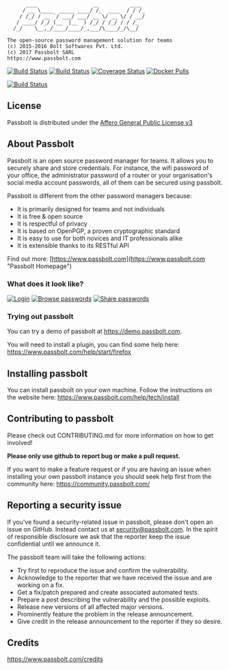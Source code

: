 
	      ____                  __          ____
	     / __ \____  _____ ____/ /_  ____  / / /_
	    / /_/ / __ `/ ___/ ___/ __ \/ __ \/ / __/
	   / ____/ /_/ (__  |__  ) /_/ / /_/ / / /_
	  /_/    \__,_/____/____/_,___/\____/_/\__/
	
	The open-source password management solution for teams
	(c) 2015-2016 Bolt Softwares Pvt. Ltd.
	(c) 2017 Passbolt SARL
	https://www.passbolt.com

[![Build Status](https://travis-ci.org/passbolt/passbolt_api.svg?branch=master)](https://travis-ci.org/passbolt/passbolt_api)
[![Build Status](https://saucelabs.com/buildstatus/passbolt)](https://saucelabs.com/beta/builds/c32d4f7b34c94ebdab39baed17b4d975)
[![Coverage Status](https://coveralls.io/repos/github/passbolt/passbolt_api/badge.svg?branch=master)](https://coveralls.io/github/passbolt/passbolt_api?branch=master)
[![Docker Pulls](https://img.shields.io/docker/pulls/passbolt/passbolt.svg)](https://hub.docker.com/r/passbolt/passbolt/tags/)

[![Build Status](https://saucelabs.com/browser-matrix/passbolt.svg)](https://saucelabs.com/beta/builds/2b2d0f3a120a4818a137fda932a86c75)

## License

Passbolt is distributed under the [Affero General Public License v3](http://www.gnu.org/licenses/agpl-3.0.html)

## About Passbolt

Passbolt is an open source password manager for teams. It allows you to securely share and store credentials.
For instance, the wifi password of your office, the administrator password of a router or your organisation's social media account passwords, all of them can be secured using passbolt.

Passbolt is different from the other password managers because:
- It is primarily designed for teams and not individuals
- It is free & open source
- It is respectful of privacy
- It is based on OpenPGP, a proven cryptographic standard
- It is easy to use for both novices and IT professionals alike
- It is extensible thanks to its RESTful API

Find out more: [https://www.passbolt.com](https://www.passbolt.com "Passbolt Homepage")

### What does it look like?

[![Login](https://raw.githubusercontent.com/passbolt/passbolt_styleguide/master/src/img/screenshots/teaser-screenshot-login-275.png)](https://raw.githubusercontent.com/passbolt/passbolt_styleguide/master/src/img/screenshots/teaser-screenshot-login.png)
[![Browse passwords](https://raw.githubusercontent.com/passbolt/passbolt_styleguide/master/src/img/screenshots/teaser-screenshot4-275.png)](https://raw.githubusercontent.com/passbolt/passbolt_styleguide/master/src/img/screenshots/teaser-screenshot4.png)
[![Share passwords](https://raw.githubusercontent.com/passbolt/passbolt_styleguide/master/src/img/screenshots/teaser-screenshot-share-275.png)](https://raw.githubusercontent.com/passbolt/passbolt_styleguide/master/src/img/screenshots/teaser-screenshot-share.png)


### Trying out passbolt

You can try a demo of passbolt at https://demo.passbolt.com.

You will need to install a plugin, you can find some help here:
https://www.passbolt.com/help/start/firefox

## Installing passbolt

You can install passbolt on your own machine. Follow the instructions on the website here:
https://www.passbolt.com/help/tech/install

## Contributing to passbolt

Please check out CONTRIBUTING.md for more information on how to get involved!

**Please only use github to report bug or make a pull request.**

If you want to make a feature request or if you are having an issue
when installing your own passbolt instance you should seek help first from the 
community here: https://community.passbolt.com/

## Reporting a security issue

If you've found a security-related issue in passbolt, please don't open an issue on GitHub.
Instead contact us at security@passbolt.com. In the spirit of responsible disclosure we ask that the reporter keep the issue confidential until we announce it.

The passbolt team will take the following actions:
- Try first to reproduce the issue and confirm the vulnerability.
- Acknowledge to the reporter that we have received the issue and are working on a fix.
- Get a fix/patch prepared and create associated automated tests.
- Prepare a post describing the vulnerability and the possible exploits.
- Release new versions of all affected major versions.
- Prominently feature the problem in the release announcement.
- Give credit in the release announcement to the reporter if they so desire.

## Credits

https://www.passbolt.com/credits
